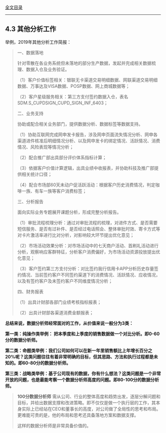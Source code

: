 [全文目录](https://aistudio.baidu.com/projectdetail/8623759)

---

## 4.3 其他分析⼯作

举例，2019年其他分析工作简报：

> 一、数据落地
> 
> 针对零散在各业务系统但未落地的部分生产数据，发起并完成相关数据梳理、数据入仓及业务验证。
> 
> （1）客户价值标签相关：银联无卡渠道交易明细数据、网联渠道交易明细数据、万事达及VISA数据、POSP数据、网上商城数据等；
> 
> （2）客户星级服务相关：第三方支付签约数据入仓，表名SDM.S_CUPDSIGN_CUPD_SIGN_INF_6403；
>  
> 二、业务支持
> 
> 协助或配合相关业务部门，提供数据分析、数据标签等数据支持。
> 
> （1）协助互联网完成网申发卡报告，涉及网申页面流失情况分析、网申各渠道进件核准后明细情况分析、以及网申发卡的绑定情况、活跃情况、消费情况、风险表现等情况分析；
> 
> （2）配合推广部出具部分评价体系指标计算；
> 
> （3）依据客户价值计算逻辑，出具业绩中收报表，并协助科技及推广部提供相关统计口径；
> 
> （4）配合市场部60天未动户促活跃活动：根据客户历史消费情况，判定咖啡一族、有车一族等客户消费标签；
>  
> 三、分析报告
> 
> 面向实际业务专题展开课题分析，形成完整分析报告。
> 
> （1）审批流程梳理分析：通过对审批流程的梳理，对进件方式、是否需要短信服务、是否有过补件、是否经过电话照会、整体审批时效、寄卡方式等对卡片激活率进行比对分析，对影响较大环节提出优化意见；
> 
> （2）市场活动效果分析：对市场活动中的七天商户活动、首刷礼活动进行分析，观察响应客群特征，分析客户消费偏好，为市场活动资源投放提出优化意见；
> 
> （3）客户签约第三方支付分析：对比签约我行信用卡APP分析历史存量签约情况、当前签约客户不同签约渠道下的消费情况、活跃情况、应收情况，以及有签约客户及未签约客户不同维度情况分析；
>  
> 四、财务报表
> 
> （1）出具计财部各部门业绩考核指标报表；
> 
> （2）出具计财部各渠道消费金额报表；
> 

**总结来说，数据分析师经常面对的工作，从价值来说一般分为3类：**

**第一类：纯操作类举例： 把本季度和上季度的销售数据做一个对比分析。即0-60分的数据分析师。**

**第二类：命题类举例：我们公司如何可以在新一年里销售额比上年增长百分之20%呢？这类问题往往有着非常明确的目标，但其思路、方法和执行过程都是未知的。即60-80分的数据分析师。**

**第三类：战略类举例：基于公司现有的数据，你有什么想法？这类问题是一个非常开放的问题，也是最能考察一个数据分析师高度的问题。即80-100分的数据分析师。**

> **100分数据分析师** 需从公司、行业的整体高度和趋势出发，逐层分解问题和目标，并给出数据支撑和改进策略。即不仅仅是做一个执行层的工作，其本身实际上已经站在CEO和董事长的高度，对公司做了全局性的思考和布局。更难能可贵的是，他的布局和思考还具备落地方案和数据支撑。
> 
> 这样的数据分析师是非常具备价值的。
